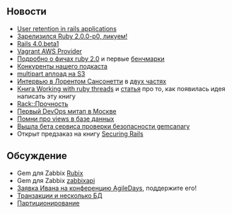 ## Новости

* [User retention in rails applications](http://ninjasandrobots.com/cohort-analysis-user-retention-in-a-rails-application)
* [Зарелизился Ruby 2.0.0-p0, ликуем!](http://www.ruby-lang.org/en/news/2013/02/24/ruby-2-0-0-p0-is-released/)
* [Rails 4.0.beta1](http://weblog.rubyonrails.org/2013/2/25/Rails-4-0-beta1/)
* [Vagrant AWS Provider](http://www.hashicorp.com/blog/preview-vagrant-aws.html)
* [Подробно о фичах ruby 2.0](http://blog.marc-andre.ca/2013/02/23/ruby-2-by-example/) и первые
  [бенчмарки](http://www.superpumpup.com/ruby-2-load-rails-twice-as-fast)
* [Конкуренты нашего подкаста](http://www.rwpod.com/)
* [multipart аплоад на S3](http://blog.bitcast.io/post/43001057745/direct-multipart-uploads-to-s3-in-rails)
* [Интервью в Лорентом Сансонетти](http://rubysource.com/getting-to-know-rubymotion-with-laurent-sansonetti/) в [двух
  частях](http://rubysource.com/laurent-sansonetti-on-rubymotion-internals/)
* [Книга Working with ruby threads](http://www.workingwithrubythreads.com/)
  и [статья](http://www.jstorimer.com/newsletter/ruby-core-classes-arent-thread-safe.html) про то,
  как появилась идея написать эту книгу
* [Rack::Прочность](https://github.com/blambeau/rack-robustness)
* [Первый DevOps митап в Москве](http://express42.com/blog/2013-02-25-devops-meetup-16-feb.html)
* [Помни про views в базе данных](http://blog.hashrocket.com/posts/sql-views-and-activerecord)
* [Вышла бета сервиса проверки безопасности gemcanary](https://gemcanary.com/)
* Открыт предзаказ на книгу [Securing Rails](http://securingrails.com/)

## Обсуждение

* Gem для Zabbix [Rubix](https://github.com/express42/rubix)
* Gem для Zabbix [zabbixapi](https://github.com/vadv/zabbixapi)
* [Заявка Ивана на конференцию AgileDays](http://msk13.agiledays.ru/reports/view/63/), поддержите его!
* [Транзакции и несколько БД](http://blog.evtuhovich.ru/blog/2013/02/22/transactions-on-multiple-db/)
* [Партиционирование](http://blog.evtuhovich.ru/blog/2013/02/24/partitioning/)
